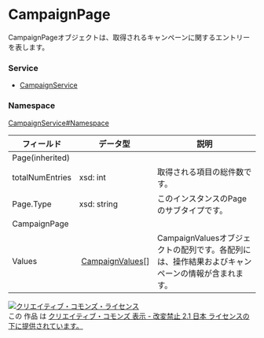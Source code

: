 # CampaignPage
CampaignPageオブジェクトは、取得されるキャンペーンに関するエントリーを表します。
### Service
+ [CampaignService](../../services/CampaignService.md)

### Namespace
[CampaignService#Namespace](../../services/CampaignService.md#namespace)

| フィールド | データ型 | 説明 | 
|---|---|---|
| Page(inherited)|||
| totalNumEntries| xsd: int| 取得される項目の総件数です。 |
| Page.Type| xsd: string| このインスタンスのPageのサブタイプです。 |
| CampaignPage|||
| Values| <span> </span><a href="./CampaignValues.md">CampaignValues</a>[]| CampaignValuesオブジェクトの配列です。各配列には、操作結果およびキャンペーンの情報が含まれます。 |

<a rel="license" href="http://creativecommons.org/licenses/by-nd/2.1/jp/"><img alt="クリエイティブ・コモンズ・ライセンス" style="border-width:0" src="https://i.creativecommons.org/l/by-nd/2.1/jp/88x31.png" /></a><br />この 作品 は <a rel="license" href="http://creativecommons.org/licenses/by-nd/2.1/jp/">クリエイティブ・コモンズ 表示 - 改変禁止 2.1 日本 ライセンスの下に提供されています。</a>
